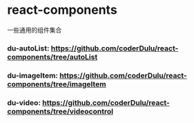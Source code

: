# react-components
一些通用的组件集合
### du-autoList: <https://github.com/coderDulu/react-components/tree/autoList>

### du-imageItem: <https://github.com/coderDulu/react-components/tree/imageItem>


### du-video: <https://github.com/coderDulu/react-components/tree/videocontrol>
